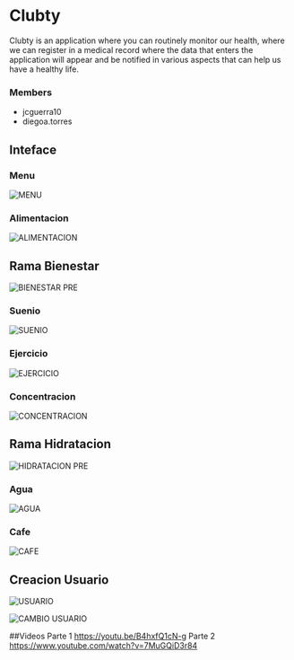 # Clubty
Clubty is an application where you can routinely monitor our health, where we can register in a medical record where the data that enters the application will appear and be notified in various aspects that can help us have a healthy life.
### Members
- jcguerra10 
- diegoa.torres
## Inteface
### Menu
![MENU](https://user-images.githubusercontent.com/47890788/83078886-3a055300-a040-11ea-9aea-c8586f89413a.PNG)

### Alimentacion

![ALIMENTACION](https://user-images.githubusercontent.com/47890788/83079000-7afd6780-a040-11ea-9268-67360a31a7ce.PNG)


## Rama Bienestar

![BIENESTAR PRE](https://user-images.githubusercontent.com/47890788/83079050-936d8200-a040-11ea-97b7-5d49b8415d01.PNG)

### Suenio

![SUENIO](https://user-images.githubusercontent.com/47890788/83079082-a41df800-a040-11ea-8a5c-412eb3e12507.PNG)

### Ejercicio

![EJERCICIO](https://user-images.githubusercontent.com/47890788/83079104-b26c1400-a040-11ea-9e7f-563e3faa3406.PNG)

### Concentracion

![CONCENTRACION](https://user-images.githubusercontent.com/47890788/83079127-c31c8a00-a040-11ea-9911-f9fb98b9a346.PNG)

## Rama Hidratacion

![HIDRATACION PRE](https://user-images.githubusercontent.com/47890788/83079186-e8a99380-a040-11ea-872c-4a357132e5d6.PNG)

### Agua

![AGUA](https://user-images.githubusercontent.com/47890788/83079243-070f8f00-a041-11ea-93be-506d654eecd5.PNG)

### Cafe

![CAFE](https://user-images.githubusercontent.com/47890788/83079269-12fb5100-a041-11ea-848f-c7b53d0f2149.PNG)

## Creacion Usuario

![USUARIO](https://user-images.githubusercontent.com/47890788/83079301-26a6b780-a041-11ea-9eba-a09860d3c890.PNG)

![CAMBIO USUARIO](https://user-images.githubusercontent.com/47890788/83079312-2dcdc580-a041-11ea-8012-29931afdfb8a.PNG)

##Videos
Parte 1
https://youtu.be/B4hxfQ1cN-g
Parte 2
https://www.youtube.com/watch?v=7MuGQiD3r84
